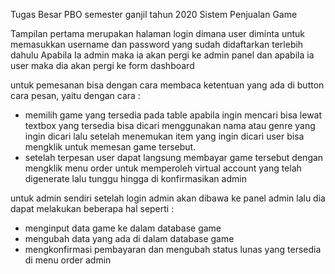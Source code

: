 Tugas Besar PBO semester ganjil tahun 2020
Sistem Penjualan Game

Tampilan pertama merupakan halaman login dimana user diminta untuk memasukkan username dan password yang sudah didaftarkan terlebih dahulu
Apabila Ia admin maka ia akan pergi ke admin panel dan apabila ia user maka dia akan pergi ke form dashboard

untuk pemesanan bisa dengan cara membaca ketentuan yang ada di button cara pesan, yaitu dengan cara : 
- memilih game yang tersedia pada table apabila ingin mencari bisa lewat textbox yang tersedia bisa dicari menggunakan nama atau genre yang ingin dicari lalu setelah menemukan item yang ingin dicari user bisa mengklik untuk memesan game tersebut.
- setelah terpesan user dapat langsung membayar game tersebut dengan mengklik menu order untuk memperoleh virtual account yang telah digenerate lalu tunggu hingga di konfirmasikan admin



untuk admin sendiri setelah login admin akan dibawa ke panel admin lalu dia dapat melakukan beberapa hal seperti :
- menginput data game ke dalam database game
- mengubah data yang ada di dalam database game
- mengkonfirmasi pembayaran dan mengubah status lunas yang tersedia di menu order admin
